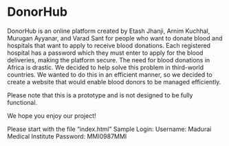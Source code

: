 # DonorHub

DonorHub is an online platform created by Etash Jhanji, Arnim Kuchhal, Murugan Ayyanar, and Varad Sant for people who want to donate blood and hospitals that want to apply to receive blood donations. Each registered hospital has a password which they must enter to apply for the blood deliveries, making the platform secure. The need for blood donations in Africa is drastic. We decided to help solve this problem in third-world countries. We wanted to do this in an efficient manner, so we decided to create a website that would enable blood donors to be managed efficiently.
 
Please note that this is a prototype and is not designed to be fully functional. 
 
We hope you enjoy our project! 
 
Please start with the file “index.html”
Sample Login: 
Username: Madurai Medical Institute
Password: MMI0987MMI
